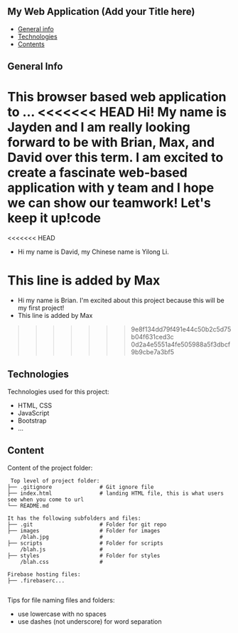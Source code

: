 ## My Web Application (Add your Title here)

* [General info](#general-info)
* [Technologies](#technologies)
* [Contents](#content)

## General Info
This browser based web application to ...
<<<<<<< HEAD
Hi! My name is Jayden and I am really looking forward to be with Brian, Max, and David over this term. I am excited to create a fascinate web-based application with y team and I hope we can show our teamwork! Let's keep it up!code
=======
<<<<<<< HEAD
* Hi my name is David, my Chinese name is Yilong Li.

This line is added by Max
=======
* Hi my name is Brian. I'm excited about this project because this will be my first project!
* This line is added by Max
>>>>>>> 9e8f134dd79f491e44c50b2c5d75b04f631ced3c
>>>>>>> 0d2a4e5551a4fe505988a5f3dbcf9b9cbe7a3bf5
	
## Technologies
Technologies used for this project:
* HTML, CSS
* JavaScript
* Bootstrap 
* ...
	
## Content
Content of the project folder:

```
 Top level of project folder: 
├── .gitignore               # Git ignore file
├── index.html               # landing HTML file, this is what users see when you come to url
└── README.md

It has the following subfolders and files:
├── .git                     # Folder for git repo
├── images                   # Folder for images
    /blah.jpg                # 
├── scripts                  # Folder for scripts
    /blah.js                 # 
├── styles                   # Folder for styles
    /blah.css                # 

Firebase hosting files: 
├── .firebaserc...


```

Tips for file naming files and folders:
* use lowercase with no spaces
* use dashes (not underscore) for word separation

